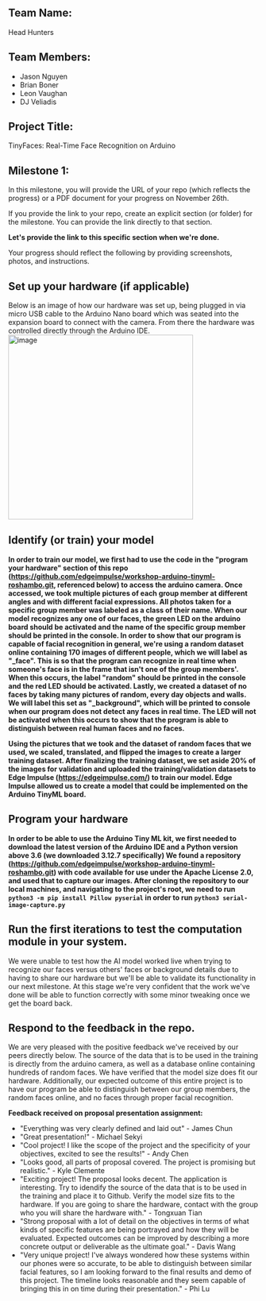 ## Team Name:
Head Hunters
## Team Members:
- Jason Nguyen
- Brian Boner
- Leon Vaughan
- DJ Veliadis

## Project Title: 
TinyFaces: Real-Time Face Recognition on Arduino

## Milestone 1: 
In this milestone, you will provide the URL of your repo (which reflects the progress) or a PDF document for your progress on November 26th.

If you provide the link to your repo, create an explicit section (or folder) for the milestone. You can provide the link directly to that section.

**Let's provide the link to this specific section when we're done.**

Your progress should reflect the following by providing screenshots, photos, and instructions.


## Set up your hardware (if applicable)
Below is an image of how our hardware was set up, being plugged in via micro USB cable to the Arduino Nano board which was seated into the expansion board to connect with the camera. From there the hardware was controlled directly through the Arduino IDE.
<img width="372" alt="image" src="https://github.com/user-attachments/assets/5ea36b3e-2d8e-4091-87d5-d3741110cc72">


## Identify (or train) your model 

**In order to train our model, we first had to use the code in the "program your hardware" section of this repo (https://github.com/edgeimpulse/workshop-arduino-tinyml-roshambo.git, referenced below) to access the arduino camera. Once accessed, we took multiple pictures of each group member at different angles and with different facial expressions. All photos taken for a specific group member was labeled as a class of their name. When our model recognizes any one of our faces, the green LED on the arduino board should be activated and the name of the specific group member should be printed in the console. In order to show that our program is capable of facial recognition in general, we're using a random dataset online containing 170 images of different people, which we will label as "_face". This is so that the program can recognize in real time when someone's face is in the frame that isn't one of the group members'. When this occurs, the label "random" should be printed in the console and the red LED should be activated. Lastly, we created a dataset of no faces by taking many pictures of random, every day objects and walls. We will label this set as "_background", which will be printed to console when our program does not detect any faces in real time. The LED will not be activated when this occurs to show that the program is able to distinguish between real human faces and no faces.**

**Using the pictures that we took and the dataset of random faces that we used, we scaled, translated, and flipped the images to create a larger training dataset. After finalizing the training dataset, we set aside 20% of the images for validation and uploaded the training/validation datasets to Edge Impulse (https://edgeimpulse.com/) to train our model. Edge Impulse allowed us to create a model that could be implemented on the Arduino TinyML board.**

## Program your hardware
**In order to be able to use the Arduino Tiny ML kit, we first needed to download the latest version of the Arduino IDE and a Python version above 3.6 (we downloaded 3.12.7 specifically)
We found a repository (https://github.com/edgeimpulse/workshop-arduino-tinyml-roshambo.git) with code available for use under the Apache License 2.0, and used that to capture our images. After cloning the repository to our local machines, and navigating to the project's root, we need to run ```python3 -m pip install Pillow pyserial``` in order to run ```python3 serial-image-capture.py```**

## Run the first iterations to test the computation module in your system.
We were unable to test how the AI model worked live when trying to recognize our faces versus others' faces or background details due to having to share our hardware but we'll be able to validate its functionality in our next milestone. At this stage we're very confident that the work we've done will be able to function correctly with some minor tweaking once we get the board back.

## Respond to the feedback in the repo.
We are very pleased with the positive feedback we've received by our peers directly below. The source of the data that is to be used in the training is directly from the arduino camera, as well as a database online containing hundreds of random faces. We have verified that the model size does fit our hardware. Additionally, our expected outcome of this entire project is to have our program be able to distinguish between our group members, the random faces online, and no faces through proper facial recognition. 

**Feedback received on proposal presentation assignment:** 
- "Everything was very clearly defined and laid out" - James Chun
- "Great presentation!" - Michael Sekyi
- "Cool project! I like the scope of the project and the specificity of your objectives, excited to see the results!" - Andy Chen
- "Looks good, all parts of proposal covered. The project is promising but realistic." - Kyle Clemente
- "Exciting project! The proposal looks decent. The application is interesting. Try to idendify the source of the data that is to be used in the training and place it to Github. Verify the model size fits to the hardware. If you are going to share the hardware, contact with the group who you will share the hardware with." - Tongxuan Tian
- "Strong proposal with a lot of detail on the objectives in terms of what kinds of specific features are being portrayed and how they will be evaluated. Expected outcomes can be improved by describing a more concrete output or deliverable as the ultimate goal." - Davis Wang
- "Very unique project! I've always wondered how these systems within our phones were so accurate, to be able to distinguish between similar facial features, so I am looking forward to the final results and demo of this project. The timeline looks reasonable and they seem capable of bringing this in on time during their presentation." - Phi Lu
